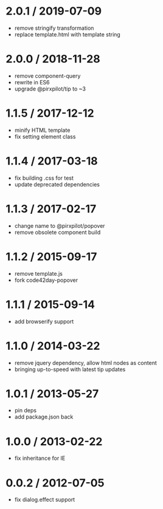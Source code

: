 
2.0.1 / 2019-07-09
==================

 * remove stringify transformation
 * replace template.html with template string

2.0.0 / 2018-11-28
==================

 * remove component-query
 * rewrite in ES6
 * upgrade @pirxpilot/tip to ~3

1.1.5 / 2017-12-12
==================

 * minify HTML template
 * fix setting element class

1.1.4 / 2017-03-18
==================

 * fix building .css for test
 * update deprecated dependencies

1.1.3 / 2017-02-17
==================

 * change name to @pirxpilot/popover
 * remove obsolete component build

1.1.2 / 2015-09-17
==================

 * remove template.js
 * fork code42day-popover

1.1.1 / 2015-09-14
==================

 * add browserify support

1.1.0 / 2014-03-22
==================

 * remove jquery dependency, allow html nodes as content
 * bringing up-to-speed with latest tip updates

1.0.1 / 2013-05-27 
==================

 * pin deps
 * add package.json back

1.0.0 / 2013-02-22 
==================
 
  * fix inheritance for IE

0.0.2 / 2012-07-05 
==================

  * fix dialog.effect support
